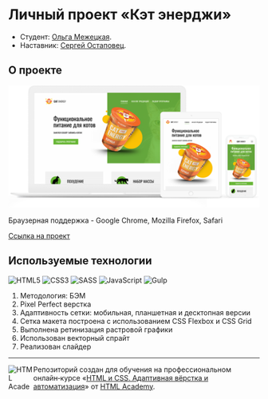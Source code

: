 # Личный проект «Кэт энерджи»

* Студент: [Ольга Межецкая](https://up.htmlacademy.ru/adaptive/28/user/2266611).
* Наставник: [Сергей Остаповец](https://htmlacademy.ru/profile/id288419).

## О проекте

<img width="869" alt="Devices Mockup." src="/source/cat-preview.png">

Браузерная поддержка - Google Chrome, Mozilla Firefox, Safari

[Ссылка на проект](https://heligie.github.io/cat-energy/)

## Используемые технологии

![HTML5](https://img.shields.io/badge/html5-%23E34F26.svg?style=for-the-badge&logo=html5&logoColor=white)
![CSS3](https://img.shields.io/badge/css3-%231572B6.svg?style=for-the-badge&logo=css3&logoColor=white)
![SASS](https://img.shields.io/badge/SASS-hotpink.svg?style=for-the-badge&logo=SASS&logoColor=white)
![JavaScript](https://img.shields.io/badge/javascript-%23323330.svg?style=for-the-badge&logo=javascript&logoColor=%23F7DF1E)
![Gulp](https://img.shields.io/badge/GULP-%23CF4647.svg?style=for-the-badge&logo=gulp&logoColor=white)

1. Методология: БЭМ
2. Pixel Perfect верстка
3. Адаптивность сетки: мобильная, планшетная и десктопная версии
4. Сетка макета построена с использованием CSS Flexbox и CSS Grid
5. Выполнена ретинизация растровой графики
6. Использован векторный спрайт
7. Реализован слайдер

---

<a href="https://htmlacademy.ru/intensive/adaptive"><img align="left" width="50" height="50" alt="HTML Academy" src="https://up.htmlacademy.ru/static/img/intensive/adaptive/logo-for-github-2.png"></a>

Репозиторий создан для обучения на профессиональном онлайн‑курсе «[HTML и CSS. Адаптивная вёрстка и автоматизация](https://htmlacademy.ru/intensive/adaptive)» от [HTML Academy](https://htmlacademy.ru).

[check-image]: https://github.com/htmlacademy-adaptive/2266611-cat-energy-28/workflows/Project%20check/badge.svg?branch=master
[check-url]: https://github.com/htmlacademy-adaptive/2266611-cat-energy-28/actions
